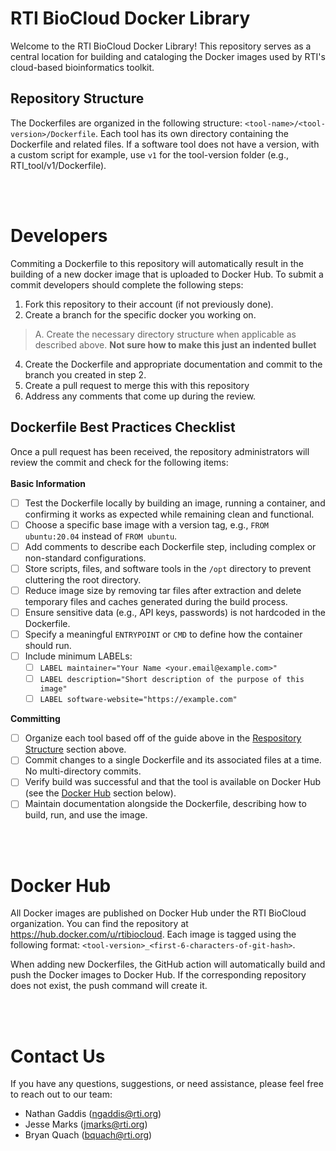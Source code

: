 # RTI BioCloud Docker Library

Welcome to the RTI BioCloud Docker Library! This repository serves as a central location for building and cataloging the Docker images used by RTI's cloud-based bioinformatics toolkit.

## Repository Structure

The Dockerfiles are organized in the following structure: `<tool-name>/<tool-version>/Dockerfile`. Each tool has its own directory containing the Dockerfile and related files.
If a software tool does not have a version, with a custom script for example, use `v1` for the tool-version folder (e.g., RTI_tool/v1/Dockerfile).

<br><br>

# Developers
Commiting a Dockerfile to this repository will automatically result in the building of a new docker image that is uploaded to Docker Hub. To submit a commit developers should complete the following steps: 
1. Fork this repository to their account (if not previously done).
2. Create a branch for the specific docker you working on.
>A. Create the necessary directory structure when applicable as described above. **Not sure how to make this just an indented bullet**
4. Create the Dockerfile and appropriate documentation and commit to the branch you created in step 2.
5. Create a pull request to merge this with this repository
6. Address any comments that come up during the review.

## Dockerfile Best Practices Checklist
Once a pull request has been received, the repository administrators will review the commit and check for the following items:
<br><br>
**Basic Information**
- [ ] Test the Dockerfile locally by building an image, running a container, and confirming it works as expected while remaining clean and functional.
- [ ] Choose a specific base image with a version tag, e.g., `FROM ubuntu:20.04` instead of `FROM ubuntu`.
- [ ] Add comments to describe each Dockerfile step, including complex or non-standard configurations.
- [ ] Store scripts, files, and software tools in the `/opt` directory to prevent cluttering the root directory.
- [ ] Reduce image size by removing tar files after extraction and delete temporary files and caches generated during the build process.
- [ ] Ensure sensitive data (e.g., API keys, passwords) is not hardcoded in the Dockerfile.
- [ ] Specify a meaningful `ENTRYPOINT` or `CMD` to define how the container should run.
- [ ] Include minimum LABELs:
  - [ ] `LABEL maintainer="Your Name <your.email@example.com>"`
  - [ ] `LABEL description="Short description of the purpose of this image"`
  - [ ] `LABEL software-website="https://example.com"`

**Committing**
- [ ] Organize each tool based off of the guide above in the [Respository Structure](#repository-structure) section above.
- [ ] Commit changes to a single Dockerfile and its associated files at a time. No multi-directory commits.
- [ ] Verify build was successful and that the tool is available on Docker Hub (see the [Docker Hub](#docker-hub) section below). 
- [ ] Maintain documentation alongside the Dockerfile, describing how to build, run, and use the image.

<br><br>

# Docker Hub

All Docker images are published on Docker Hub under the RTI BioCloud organization. You can find the repository at https://hub.docker.com/u/rtibiocloud. Each image is tagged using the following format: `<tool-version>_<first-6-characters-of-git-hash>`.

When adding new Dockerfiles, the GitHub action will automatically build and push the Docker images to Docker Hub. If the corresponding repository does not exist, the push command will create it.

<br><br>

# Contact Us

If you have any questions, suggestions, or need assistance, please feel free to reach out to our team:

- Nathan Gaddis (ngaddis@rti.org)
- Jesse Marks (jmarks@rti.org)
- Bryan Quach (bquach@rti.org)
